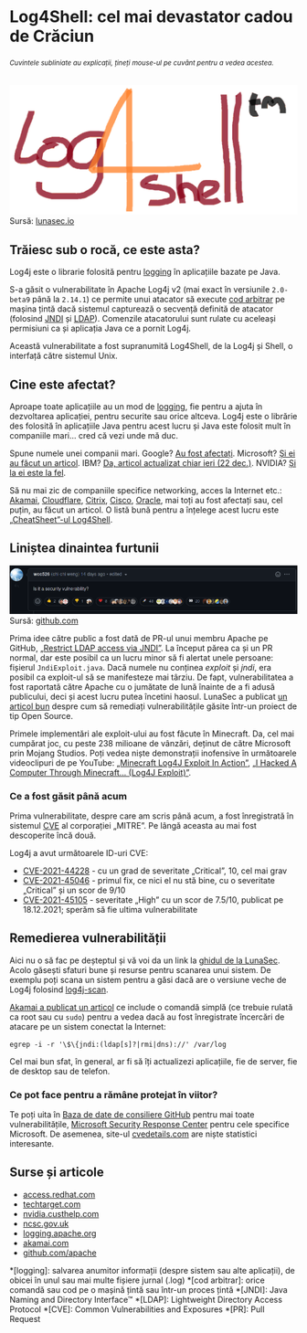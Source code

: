 # Log4Shell: cel mai devastator cadou de Crăciun

###### <small>Cuvintele subliniate au explicații, țineți mouse-ul pe cuvânt pentru a vedea acestea.</small>

![imagine](img/log4shell.png "Log4Shell")
 Sursă: [lunasec.io](https://www.lunasec.io/docs/blog/log4j-zero-day-mitigation-guide/)

## Trăiesc sub o rocă, ce este asta?

Log4j este o librarie folosită pentru <u>logging</u> în aplicațiile bazate pe Java.

S-a găsit o vulnerabilitate în Apache Log4j v2 (mai exact în versiunile `2.0-beta9` până la `2.14.1`) ce permite unui atacator să execute <u>cod arbitrar</u> pe mașina țintă dacă sistemul capturează o secvență definită de atacator (folosind <u>JNDI</u> și <u>LDAP</u>). Comenzile atacatorului sunt rulate cu aceleași permisiuni ca și aplicația Java ce a pornit Log4j.

Această vulnerabilitate a fost supranumită Log4Shell, de la Log4j și Shell, o interfață către sistemul Unix.

## Cine este afectat?

Aproape toate aplicațiile au un mod de <u>logging</u>, fie pentru a ajuta în dezvoltarea aplicației, pentru securite sau orice altceva. Log4j este o librărie des folosită în aplicațiile Java pentru acest lucru și Java este folosit mult în companiile mari... cred că vezi unde mă duc.

Spune numele unei companii mari. Google? [Au fost afectați](https://cloud.google.com/log4j2-security-advisory). Microsoft? [Și ei au făcut un articol](https://msrc-blog.microsoft.com/2021/12/11/microsofts-response-to-cve-2021-44228-apache-log4j2/). IBM? [Da, articol actualizat chiar ieri (22 dec.)](https://www.ibm.com/blogs/psirt/an-update-on-the-apache-log4j-cve-2021-44228-vulnerability/). NVIDIA? [Și la ei este la fel](https://nvidia.custhelp.com/app/answers/detail/a_id/5294).

Să nu mai zic de companiile specifice networking, acces la Internet etc.: [Akamai](https://www.akamai.com/blog/news/CVE-2021-44228-Zero-Day-Vulnerability), [Cloudflare](https://blog.cloudflare.com/cve-2021-44228-log4j-rce-0-day-mitigation/), [Citrix](https://support.citrix.com/article/CTX335705), [Cisco](https://tools.cisco.com/security/center/content/CiscoSecurityAdvisory/cisco-sa-apache-log4j-qRuKNEbd), [Oracle](https://www.oracle.com/security-alerts/alert-cve-2021-44228.html), mai toți au fost afectați sau, cel puțin, au făcut un articol. O listă bună pentru a înțelege acest lucru este [„CheatSheet”-ul Log4Shell](https://gist.github.com/SwitHak/b66db3a06c2955a9cb71a8718970c592).

## Liniștea dinaintea furtunii

![imagine](img/608.png "Comentariu la pull request-ul #608 la Log4j pe GitHub")
 Sursă: [github.com](https://github.com/apache/logging-log4j2/pull/608#issuecomment-989762094)

Prima idee către public a fost dată de PR-ul unui membru Apache pe GitHub, [„Restrict LDAP access via JNDI”](https://github.com/apache/logging-log4j2/pull/608). La început părea ca și un PR normal, dar este posibil ca un lucru minor să fi alertat unele persoane: fișierul `JndiExploit.java`. Dacă numele nu conținea *exploit* și *jndi*, era posibil ca exploit-ul să se manifesteze mai târziu. De fapt, vulnerabilitatea a fost raportată către Apache cu o jumătate de lună înainte de a fi adusă publicului, deci și acest lucru putea încetini haosul. LunaSec a publicat [un articol bun](https://www.lunasec.io/docs/blog/how-to-mitigate-open-source/) despre cum să remediați vulnerabilitățile găsite într-un proiect de tip Open Source.

Primele implementări ale exploit-ului au fost făcute în Minecraft. Da, cel mai cumpărat joc, cu peste 238 milioane de vânzări, deținut de către Microsoft prin Mojang Studios. Poți vedea niște demonstrații inofensive în următoarele videoclipuri de pe YouTube: [„Minecraft Log4J Exploit In Action”](https://www.youtube.com/watch?v=gMK8c5WYO4Y), [„I Hacked A Computer Through Minecraft... (Log4J Exploit)”](https://www.youtube.com/watch?v=BhEZieTl0TI).

### Ce a fost găsit până acum

Prima vulnerabilitate, despre care am scris până acum, a fost înregistrată în sistemul <u>CVE</u> al corporației „MITRE”. Pe lângă aceasta au mai fost descoperite încă două.

Log4j a avut următoarele ID-uri CVE:
- [CVE-2021-44228](https://nvd.nist.gov/vuln/detail/CVE-2021-44228) - cu un grad de severitate „Critical”, 10, cel mai grav
- [CVE-2021-45046](https://nvd.nist.gov/vuln/detail/CVE-2021-45046) - primul fix, ce nici el nu stă bine, cu o severitate „Critical” și un scor de 9/10
- [CVE-2021-45105](https://nvd.nist.gov/vuln/detail/CVE-2021-45105) - severitate „High” cu un scor de 7.5/10, publicat pe 18.12.2021; sperăm să fie ultima vulnerabilitate

## Remedierea vulnerabilității

Aici nu o să fac pe deșteptul și vă voi da un link la [ghidul de la LunaSec](https://www.lunasec.io/docs/blog/log4j-zero-day-mitigation-guide/). Acolo găsești sfaturi bune și resurse pentru scanarea unui sistem. De exemplu poți scana un sistem pentru a găsi dacă are o versiune veche de Log4j folosind [log4j-scan](https://github.com/fullhunt/log4j-scan).

[Akamai a publicat un articol](https://www.akamai.com/blog/news/CVE-2021-44228-Zero-Day-Vulnerability) ce include o comandă simplă (ce trebuie rulată ca root sau cu `sudo`) pentru a vedea dacă au fost înregistrate încercări de atacare pe un sistem conectat la Internet:

```.cod .bash
egrep -i -r '\$\{jndi:(ldap[s]?|rmi|dns)://' /var/log
```

Cel mai bun sfat, în general, ar fi să îți actualizezi aplicațiile, fie de server, fie de desktop sau de telefon.

### Ce pot face pentru a rămâne protejat în viitor?

Te poți uita în [Baza de date de consiliere GitHub](https://github.com/advisories) pentru mai toate vulnerabilitățile, [Microsoft Security Response Center](https://msrc.microsoft.com/update-guide/vulnerability) pentru cele specifice Microsoft. De asemenea, site-ul [cvedetails.com](https://www.cvedetails.com/) are niște statistici interesante.

## Surse și articole

- [access.redhat.com](https://access.redhat.com/security/vulnerabilities/RHSB-2021-009)
- [techtarget.com](https://www.techtarget.com/searchsecurity/news/252510818/Critical-Apache-Log4j-2-bug-under-attack-mitigate-now)
- [nvidia.custhelp.com](https://nvidia.custhelp.com/app/answers/detail/a_id/5294)
- [ncsc.gov.uk](https://www.ncsc.gov.uk/information/log4j-vulnerability-what-everyone-needs-to-know)
- [logging.apache.org](https://logging.apache.org/log4j/2.x/index.html)
- [akamai.com](https://www.akamai.com/blog/news/CVE-2021-44228-Zero-Day-Vulnerability)
- [github.com/apache](https://github.com/apache/logging-log4j2/pull/608)


*[logging]: salvarea anumitor informații (despre sistem sau alte aplicații), de obicei în unul sau mai multe fișiere jurnal (.log)
*[cod arbitrar]: orice comandă sau cod pe o mașină țintă sau într-un proces țintă
*[JNDI]: Java Naming and Directory Interface™
*[LDAP]: Lightweight Directory Access Protocol
*[CVE]: Common Vulnerabilities and Exposures
*[PR]: Pull Request
